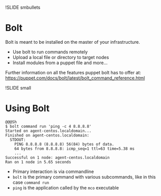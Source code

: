 !SLIDE smbullets
# Bolt

Bolt is meant to be installed on the master of your infrastructure.

* Use bolt to run commands remotely
* Upload a local file or directory to target nodes
* Install modules from a puppet file and more...

Further information on all the features puppet bolt has to offer at: https://puppet.com/docs/bolt/latest/bolt_command_reference.html

!SLIDE small
# Using Bolt

    @@@Sh
    $ bolt command run 'ping -c 4 8.8.8.8'
    Started on agent-centos.localdomain...
    Finished on agent-centos.localdomain:
      STDOUT:
        PING 8.8.8.8 (8.8.8.8) 56(84) bytes of data.
        64 bytes from 8.8.8.8: icmp_seq=1 ttl=63 time=5.38 ms
        ...
    Successful on 1 node: agent-centos.localdomain
    Ran on 1 node in 5.65 seconds
    

* Primary interaction is via commandline
* `bolt` is the primary command with various subcommands, like in this case `command run`
* `ping` is the application called by the `mco` executable
